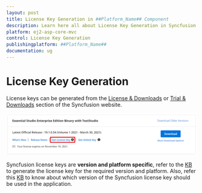 ```yaml
---
layout: post
title: License Key Generation in ##Platform_Name## Component
description: Learn here all about License Key Generation in Syncfusion ##Platform_Name## component of Syncfusion Essential JS 2 and more.
platform: ej2-asp-core-mvc
control: License Key Generation
publishingplatform: ##Platform_Name##
documentation: ug
---
```


# License Key Generation

License keys can be generated from the [License & Downloads](https://www.syncfusion.com/account/downloads) or [Trial & Downloads](https://www.syncfusion.com/account/manage-trials/downloads) section of the Syncfusion website.

![Get Community License Key](images\get-community-license-key.png)

Syncfusion license keys are **version and platform specific**, refer to the [KB](https://www.syncfusion.com/kb/8976/how-to-generate-license-key-for-essential-studio-products) to generate the license key for the required version and platform. Also, refer this [KB](https://www.syncfusion.com/kb/8951/which-version-syncfusion-license-key-should-i-use-in-my-application) to know about which version of the Syncfusion license key should be used in the application.